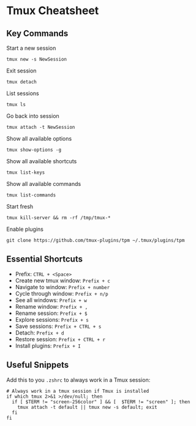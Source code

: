 # Tmux Cheatsheet

## Key Commands

Start a new session

```shell
tmux new -s NewSession
```

Exit session

```shell
tmux detach
```

List sessions

```shell
tmux ls
```

Go back into session

```shell
tmux attach -t NewSession
```

Show all available options

```shell
tmux show-options -g
```

Show all available shortcuts

```shell
tmux list-keys
```

Show all available commands

```shell
tmux list-commands
```

Start fresh

```shell
tmux kill-server && rm -rf /tmp/tmux-*
```

Enable plugins

```shell
git clone https://github.com/tmux-plugins/tpm ~/.tmux/plugins/tpm
```

## Essential Shortcuts

-   Prefix: `CTRL + <Space>`
-   Create new tmux window: `Prefix + c`
-   Navigate to window: `Prefix + number`
-   Cycle through window: `Prefix + n/p`
-   See all windows: `Prefix + w`
-   Rename window: `Prefix + ,`
-   Rename session: `Prefix + $`
-   Explore sessions: `Prefix + s`
-   Save sessions: `Prefix + CTRL + s`
-   Detach: `Prefix + d`
-   Restore session: `Prefix + CTRL + r`
-   Install plugins: `Prefix + I`

## Useful Snippets

Add this to you `.zshrc` to always work in a Tmux session:

```shell
# Always work in a tmux session if Tmux is installed
if which tmux 2>&1 >/dev/null; then
  if [ $TERM != "screen-256color" ] && [  $TERM != "screen" ]; then
    tmux attach -t default || tmux new -s default; exit
  fi
fi
```
